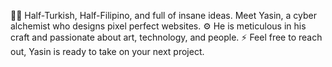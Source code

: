 🖖🏽 Half-Turkish, Half-Filipino, and full of insane ideas. Meet Yasin, a cyber alchemist who designs pixel perfect websites.
⚙️ He is meticulous in his craft and passionate about art, technology, and people. 
⚡️ Feel free to reach out, Yasin is ready to take on your next project.

<!---
yasintaughtme/yasintaughtme is a ✨ special ✨ repository because its `README.md` (this file) appears on your GitHub profile.
You can click the Preview link to take a look at your changes.
--->

